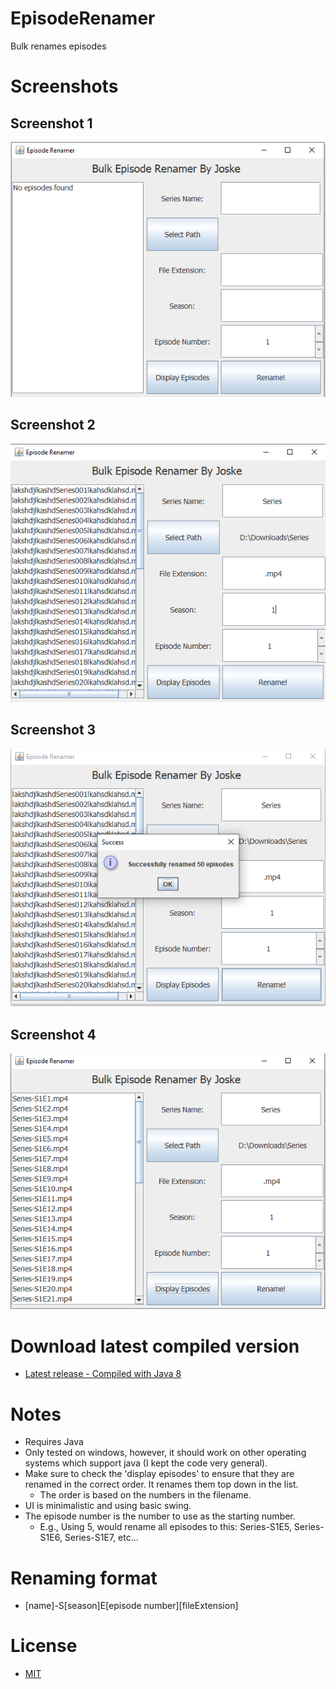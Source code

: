# EpisodeRenamer
Bulk renames episodes

# Screenshots
 ## Screenshot 1
 ![Screenshot 1](screenshots/ss1.png)
 ## Screenshot 2
 ![Screenshot 2](screenshots/ss2.png)
 ## Screenshot 3
 ![Screenshot 3](screenshots/ss3.png)
 ## Screenshot 4
 ![Screenshot 4](screenshots/ss4.png)

# Download latest compiled version
 - [Latest release - Compiled with Java 8](https://github.com/Joske28/EpisodeRenamer/releases/latest)

 
# Notes
 - Requires Java
 - Only tested on windows, however, it should work on other operating systems which support java (I kept the code very general).
 - Make sure to check the 'display episodes' to ensure that they are renamed in the correct order. It renames them top down in the list.
	- The order is based on the numbers in the filename.
 - UI is minimalistic and using basic swing.
 - The episode number is the number to use as the starting number.
	- E.g., Using 5, would rename all episodes to this: Series-S1E5, Series-S1E6, Series-S1E7, etc...

# Renaming format
 - [name]-S[season]E[episode number][fileExtension]
 
# License
 - [MIT](LICENSE)
